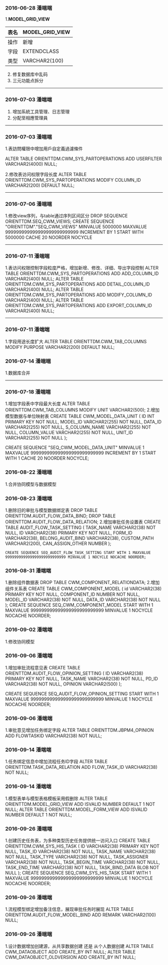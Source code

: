 
### 2016-06-28 潘端端

1.**MODEL_GRID_VIEW**

| 表名 | MODEL_GRID_VIEW |
|:-----|:----------------|
| 操作 | 新增            |
| 字段 | EXTENDCLASS     |
| 类型 | VARCHAR2(100)   |

2. 修复数据库中乱码
3. 三元功能点拆分
---

### 2016-07-03 潘端端

1. 增加系統工具管理、日志管理
2. 分配至相應管理員
---

### 2016-07-03 潘端端

1.表訪問權限中增加用戶自定義過濾條件

ALTER TABLE ORIENTTDM.CWM_SYS_PARTOPERATIONS ADD USERFILTER VARCHAR2(4000) NULL;

2.修改表访问权限字段长度
ALTER TABLE ORIENTTDM.CWM_SYS_PARTOPERATIONS MODIFY COLUMN_ID VARCHAR2(200) DEFAULT NULL;

---

### 2016-07-06 潘端端

1.修改view序列，与table通过序列区间区分
DROP SEQUENCE ORIENTTDM.SEQ_CWM_VIEWS;
CREATE SEQUENCE  "ORIENTTDM"."SEQ_CWM_VIEWS"  MINVALUE 5000000 MAXVALUE 999999999999999999999999999 INCREMENT BY 1 START WITH 5000000 CACHE 20 NOORDER  NOCYCLE

---

### 2016-07-11 潘端端
1.表访问权限控制字段粒度严格，增加新增、修改、详细、导出字段控制
ALTER TABLE ORIENTTDM.CWM_SYS_PARTOPERATIONS ADD ADD_COLUMN_ID VARCHAR2(400) NULL;
ALTER TABLE ORIENTTDM.CWM_SYS_PARTOPERATIONS ADD DETAIL_COLUMN_ID VARCHAR2(400) NULL;
ALTER TABLE ORIENTTDM.CWM_SYS_PARTOPERATIONS ADD MODIFY_COLUMN_ID VARCHAR2(400) NULL;
ALTER TABLE ORIENTTDM.CWM_SYS_PARTOPERATIONS ADD EXPORT_COLUMN_ID VARCHAR2(400) NULL;

---

### 2016-07-11 潘端端
1.字段用途长度扩大
ALTER TABLE ORIENTTDM.CWM_TAB_COLUMNS MODIFY PURPOSE VARCHAR2(200) DEFAULT NULL;

### 2016-07-14 潘端端
1.数据库合并

---
### 2016-07-18 潘端端
1.增加字段表中字段最大长度
ALTER TABLE ORIENTTDM.CWM_TAB_COLUMNS MODIFY UNIT VARCHAR2(500);
2.增加模型数据与单位映射表
CREATE TABLE CWM_MODEL_DATA_UNIT
(
    ID INT PRIMARY KEY NOT NULL,
    MODEL_ID VARCHAR2(255) NOT NULL,
    DATA_ID VARCHAR2(255) NOT NULL,
    S_COLUMN_NAME VARCHAR2(255) NOT NULL,
    COLUMN_VALUE VARCHAR2(255) NOT NULL,
    UNIT_ID VARCHAR2(255) NOT NULL
);

CREATE SEQUENCE "SEQ_CWM_MODEL_DATA_UNIT"  MINVALUE 1 MAXVALUE 999999999999999999999999999 INCREMENT BY 1 START WITH 1 CACHE 20 NOORDER  NOCYCLE;


### 2016-08-22 潘端端
1.合并协同模型与数据模型

### 2016-08-23 潘端端
1.删除旧的审批与模型数据绑定表
    DROP TABLE ORIENTTDM.AUDIT_FLOW_DATA_BIND;
    DROP TABLE ORIENTTDM.AUDIT_FLOW_DATA_RELATION;
2.增加审批任务设置表
    CREATE TABLE AUDIT_FLOW_TASK_SETTING
    (
        TASK_NAME VARCHAR2(38) NOT NULL,
        ID VARCHAR2(38) PRIMARY KEY NOT NULL,
        FORM_ID VARCHAR2(38),
        BELONG_AUDIT_BIND VARCHAR2(38),
        CUSTOM_PATH VARCHAR2(200),
        CAN_ASSIGN_OTHER NUMBER
    );

    CREATE SEQUENCE SEQ_AUDIT_FLOW_TASK_SETTING START WITH 1 MAXVALUE 999999999999999999999999999 MINVALUE 1 NOCYCLE NOCACHE NOORDER;

### 2016-08-31 潘端端
1.删除组件数据表
    DROP TABLE CWM_COMPONENT_RELATIONDATA;
2.增加组件关系表
   CREATE TABLE CWM_COMPONENT_MODEL
   (
       id VARCHAR2(38) PRIMARY KEY NOT NULL,
       COMPONENT_ID NUMBER NOT NULL,
       MODEL_ID VARCHAR2(38) NOT NULL,
       DATA_ID VARCHAR2(38) NOT NULL
   );
   CREATE SEQUENCE SEQ_CWM_COMPONENT_MODEL START WITH 1 MAXVALUE 999999999999999999999999999 MINVALUE 1 NOCYCLE NOCACHE NOORDER;

### 2016-09-02 潘端端
1.修改协同模型

### 2016-09-06 潘端端
1.增加审批流程意见表
CREATE TABLE ORIENTTDM.AUDIT_FLOW_OPINION_SETTING
(
    ID VARCHAR2(38) PRIMARY KEY NOT NULL,
    TASK_NAME VARCHAR2(38) NOT NULL,
    PD_ID VARCHAR2(38) NOT NULL,
    OPINION VARCHAR2(500)
);

CREATE SEQUENCE SEQ_AUDIT_FLOW_OPINION_SETTING START WITH 1 MAXVALUE 999999999999999999999999999 MINVALUE 1 NOCYCLE NOCACHE NOORDER;

### 2016-09-06 潘端端
1.审批意见增加任务绑定字段
ALTER TABLE ORIENTTDM.JBPM4_OPINION ADD FLOWTASKID VARCHAR2(38) NOT NULL;

### 2016-09-14 潘端端
1.任务绑定信息中增加流程任务ID字段
ALTER TABLE ORIENTTDM.TASK_DATA_RELATION ADD FLOW_TASK_ID VARCHAR2(38) NOT NULL;

### 2016-09-14 潘端端
1.模型表单与模型表格模板采用假删除
    ALTER TABLE ORIENTTDM.MODEL_GRID_VIEW ADD ISVALID NUMBER DEFAULT 1 NOT NULL;
    ALTER TABLE ORIENTTDM.MODEL_FORM_VIEW ADD ISVALID NUMBER DEFAULT 1 NOT NULL;

### 2016-09-26 潘端端
1.创建历史任务表，为多种类型历史任务提供统一访问入口
    CREATE TABLE ORIENTTDM.CWM_SYS_HIS_TASK
    (
        ID VARCHAR2(38) PRIMARY KEY NOT NULL,
        TASK_ID VARCHAR2(38) NOT NULL,
        TASK_NAME VARCHAR2(38) NOT NULL,
        TASK_TYPE VARCHAR2(38) NOT NULL,
        TASK_ASSIGNER VARCHAR2(38) NOT NULL,
        TASK_BEGIN_TIME VARCHAR2(38) NOT NULL,
        TASK_END_TIME VARCHAR2(38) NOT NULL,
        TASK_BIND_DATA BLOB NOT NULL
    );
    CREATE SEQUENCE SEQ_CWM_SYS_HIS_TASK START WITH 1 MAXVALUE 999999999999999999999999999 MINVALUE 1 NOCYCLE NOCACHE NOORDER;

### 2016-09-26 潘端端
1.流程模型绑定增加备注信息，展现审批任务时展现
ALTER TABLE ORIENTTDM.AUDIT_FLOW_MODEL_BIND ADD REMARK VARCHAR2(100) NULL;
### 2016-09-26 潘端端
1.设计数据增加创建源，从共享数据创建 还是 从个人数据创建
ALTER TABLE CWM_DATAOBJECT ADD CREATE_BY INT NULL;
ALTER TABLE CWM_DATAOBJECT_OLDVERSION ADD CREATE_BY INT NULL;

